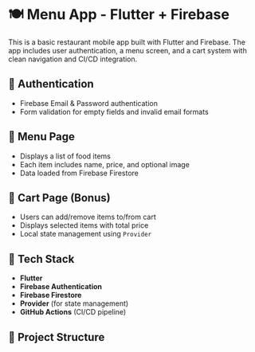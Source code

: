 # 🍽️ Menu App - Flutter + Firebase

This is a basic restaurant mobile app built with Flutter and Firebase. The app includes user authentication, a menu screen, and a cart system with clean navigation and CI/CD integration.

## 🔐 Authentication

- Firebase Email & Password authentication
- Form validation for empty fields and invalid email formats

## 🧾 Menu Page

- Displays a list of food items
- Each item includes name, price, and optional image
- Data loaded from Firebase Firestore

## 🛒 Cart Page (Bonus)

- Users can add/remove items to/from cart
- Displays selected items with total price
- Local state management using `Provider`

## 🔧 Tech Stack

- **Flutter**
- **Firebase Authentication**
- **Firebase Firestore**
- **Provider** (for state management)
- **GitHub Actions** (CI/CD pipeline)

## 📁 Project Structure

